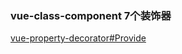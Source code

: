 ###  vue-class-component 7个装饰器

[vue-property-decorator#Provide](https://github.com/kaorun343/vue-property-decorator#Provide)
